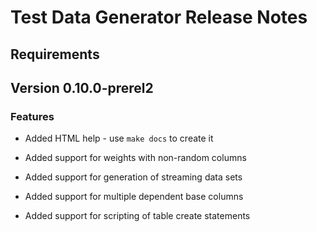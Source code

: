 # Test Data Generator Release Notes

## Requirements

## Version 0.10.0-prerel2

### Features


* Added HTML help - use `make docs` to create it


* Added support for weights with non-random columns


* Added support for generation of streaming data sets


* Added support for multiple dependent base columns


* Added support for scripting of table create statements
